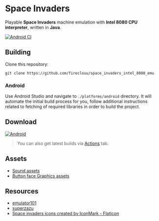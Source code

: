 # Space Invaders
Playable **Space Invaders** machine emulation with **Intel 8080 CPU interpreter**, written in **Java**.

[![Android CI](https://github.com/fireclouu/space_invaders_android/actions/workflows/android.yml/badge.svg?branch=master)](https://github.com/fireclouu/space_invaders_intel_8080_emu/actions/workflows/android.yml)

## Building

Clone this repository:
```
git clone https://github.com/fireclouu/space_invaders_intel_8080_emu
```

### Android

Use Android Studio and navigate to `./platforms/android` directory. It will automate the initial build process for you, follow additional instructions related to fetching of required libraries in order to build the project.

## Download

[![Android](https://img.shields.io/badge/Android-3DDC84?style=for-the-badge&logo=android&logoColor=white)](https://github.com/fireclouu/space_invaders_intel_8080_emu/releases/download/alpha-0.5/app-release-unsigned.apk)
> You can also get latest builds via [Actions](https://github.com/fireclouu/space_invaders_intel_8080_emu/actions) tab.

## Assets

- [Sound assets](https://samples.mameworld.info/)
- [Button face Graphics assets](https://ya-webdesign.com)

## Resources

- [emulator101](http://emulator101.com/)
- [superzazu](https://github.com/superzazu/8080)
- <a href="https://www.flaticon.com/free-icons/space-invaders" title="space invaders icons">Space
  invaders icons created by IconMark - Flaticon</a>


